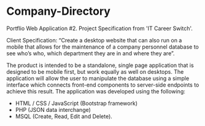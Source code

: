 # Company-Directory
Portflio Web Application #2. Project Specification from 'IT Career Switch'. 

Client Specification: “Create a desktop website that can also run on a mobile that allows for the maintenance of a company personnel database to see who’s who, which department they are in and where they are”.

The product is intended to be a standalone, single page application that is designed to be mobile first, but work equally as well on desktops. The application will allow the user to manipulate the database using a simple interface which connects front-end components to server-side endpoints to achieve this result. The application was developed using the following:

- HTML / CSS / JavaScript (Bootstrap framework)
- PHP (JSON data interchange)
- MSQL (Create, Read, Edit and Delete).
